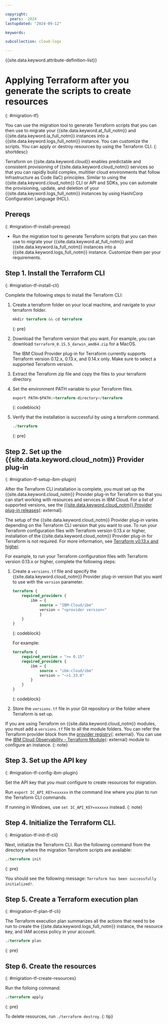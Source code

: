 ```yaml
---

copyright:
  years:  2024
lastupdated: "2024-09-12"

keywords:

subcollection: cloud-logs

---
```


{{site.data.keyword.attribute-definition-list}}



# Applying Terraform after you generate the scripts to create resources
{: #migration-tf}

You can use the migration tool to generate Terraform scripts that you can then use to migrate your {{site.data.keyword.at_full_notm}} and {{site.data.keyword.la_full_notm}} instances into a {{site.data.keyword.logs_full_notm}} instance. You can customize the scripts. You can apply or destroy resources by using the Terraform CLI.
{: shortdesc}

Terraform on {{site.data.keyword.cloud}} enables predictable and consistent provisioning of {{site.data.keyword.cloud_notm}} services so that you can rapidly build complex, multitier cloud environments that follow Infrastructure as Code (IaC) principles. Similar to using the {{site.data.keyword.cloud_notm}} CLI or API and SDKs, you can automate the provisioning, update, and deletion of your {{site.data.keyword.logs_full_notm}} instances by using HashiCorp Configuration Language (HCL).

## Prereqs
{: #migration-tf-install-prereqs}

- Run the migration tool to generate Terraform scripts that you can then use to migrate your {{site.data.keyword.at_full_notm}} and {{site.data.keyword.la_full_notm}} instances into a {{site.data.keyword.logs_full_notm}} instance. Customize them per your requirements.

## Step 1. Install the Terraform CLI
{: #migration-tf-install-cli}

Complete the following steps to install the Terraform CLI:

1. Create a terraform folder on your local machine, and navigate to your terraform folder.

    ```terraform
    mkdir terraform && cd terraform
    ```
    {: pre}

2. Download the Terraform version that you want. For example, you can download `terraform_0.15.5_darwin_amd64.zip` for a MacOS.

    The IBM Cloud Provider plug-in for Terraform currently supports Terraform version 0.12.x, 0.13.x, and 0.14.x only. Make sure to select a supported Terraform version.

3. Extract the Terraform zip file and copy the files to your terraform directory.

4. Set the environment PATH variable to your Terraform files.

    ```terraform
    export PATH=$PATH:<terraform-directory>/terraform
    ```
    {: codeblock}

5. Verify that the installation is successful by using a terraform command.

    ```terraform
    ./terraform
    ```
    {: pre}


## Step 2. Set up the {{site.data.keyword.cloud_notm}} Provider plug-in
{: #migration-tf-setup-ibm-plugin}

After the Terraform CLI installation is complete, you must set up the {{site.data.keyword.cloud_notm}} Provider plug-in for Terraform so that you can start working with resources and services in IBM Cloud. For a list of supported versions, see the [{{site.data.keyword.cloud_notm}} Provider plug-in releases](https://github.com/IBM-Cloud/terraform-provider-ibm/releases){: external}.

The setup of the {{site.data.keyword.cloud_notm}} Provider plug-in varies depending on the Terraform CLI version that you want to use. To run your Terraform configuration files with Terraform version 0.13.x or higher, installation of the {{site.data.keyword.cloud_notm}} Provider plug-in for Terraform is not required. For more information, see [Terraform v0.13.x and higher](/docs/ibm-cloud-provider-for-terraform?topic=ibm-cloud-provider-for-terraform-setup_cli#install-provider-v13).

For example, to run your Terraform configuration files with Terraform version 0.13.x or higher, complete the following steps:
1. Create a `versions.tf` file and specify the {{site.data.keyword.cloud_notm}} Provider plug-in version that you want to use with the `version` parameter.

    ```terraform
    terraform {
        required_providers {
            ibm = {
                source = "IBM-Cloud/ibm"
                version = "<provider version>"
                }
        }
    }
    ```
    {: codeblock}

    For example:

    ```terraform
    terraform {
        required_version = ">= 0.15"
        required_providers {
            ibm = {
                source = "ibm-cloud/ibm"
                version = "~>1.33.0"
            }
        }
    }
    ```
    {: codeblock}

2. Store the `versions.tf` file in your Git repository or the folder where Terraform is set up.


If you are using Terraform on {{site.data.keyword.cloud_notm}} modules, you must add a `versions.tf` file to all the module folders. You can refer the Terraform provider block from the [provider registry](https://registry.terraform.io/providers/IBM-Cloud/ibm/latest){: external}. You can use the [IBM Cloud Observability - Terraform Module](https://registry.terraform.io/modules/terraform-ibm-modules/observability/ibm/latest){: external} module to configure an instance.
{: note}



## Step 3. Set up the API key
{: #migration-tf-config-ibm-plugin}

Set the API key that you must configure to create resources for migration.

Run `export IC_API_KEY=xxxxxx` in the command line where you plan to run the Terraform CLI commands.

If running in Windows, use `set IC_API_KEY=xxxxxx` instead.
{: note}



## Step 4. Initialize the Terraform CLI.
{: #migration-tf-init-tf-cli}

Next, initialize the Terraform CLI. Run the following command from the directory where the migration Terraform scripts are available:

```terraform
./terraform init
```
{: pre}

You should see the following message: `Terraform has been successfully initialized!`.

## Step 5. Create a Terraform execution plan
{: #migration-tf-plan-tf-cli}

The Terraform execution plan summarizes all the actions that need to be run to create the {{site.data.keyword.logs_full_notm}} instance, the resource key, and IAM access policy in your account.

```terraform
./terraform plan
```
{: pre}


## Step 6. Create the resources
{: #migration-tf-create-resources}

Run the folloing command:

```terraform
./terraform apply
```
{: pre}

To delete resources, run `./terraform destroy`.
{: tip}
